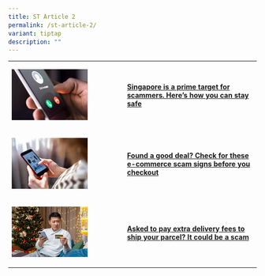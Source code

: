 ```yaml
---
title: ST Article 2
permalink: /st-article-2/
variant: tiptap
description: ""
---
```

<table style="minWidth: 50px">
<colgroup>
<col>
<col>
</colgroup>
<tbody>
<tr>
<td rowspan="1" colspan="1">
<p></p>
<div class="isomer-image-wrapper">
<img style="width: 70%;" height="auto" width="100%" alt="" src="/images/ST Article/st01.jpg">
</div>
<p></p>
</td>
<td rowspan="1" colspan="1">
<p><strong><a href="https://go.gov.sg/start01" rel="noopener noreferrer nofollow" target="_blank">Singapore is a prime target for scammers. Here’s how you can stay safe</a></strong>
</p>
</td>
</tr>
<tr>
<td rowspan="1" colspan="1">
<p></p>
<div class="isomer-image-wrapper">
<img style="width: 70%;" height="auto" width="100%" alt="" src="/images/ST Article/st02.jpg">
</div>
<p></p>
</td>
<td rowspan="1" colspan="1">
<p><strong><a href="https://go.gov.sg/start02" rel="noopener noreferrer nofollow" target="_blank">Found a good deal? Check for these e-commerce scam signs before you checkout</a></strong>
</p>
</td>
</tr>
<tr>
<td rowspan="1" colspan="1">
<p></p>
<div class="isomer-image-wrapper">
<img style="width: 70%;" height="auto" width="100%" alt="" src="/images/ST Article/st03.jpg">
</div>
<p></p>
</td>
<td rowspan="1" colspan="1">
<p><strong><a href="https://go.gov.sg/start03" rel="noopener noreferrer nofollow" target="_blank">Asked to pay extra delivery fees to ship your parcel? It could be a scam</a></strong>
</p>
</td>
</tr>
</tbody>
</table>
<p></p>